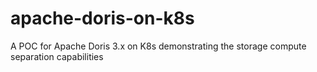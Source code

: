 # apache-doris-on-k8s
A POC for Apache Doris 3.x on K8s demonstrating the storage compute separation capabilities
